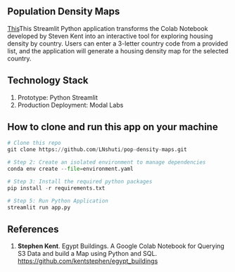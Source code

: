 ## Population Density Maps 
[This](https://pop-density-maps.streamlit.app/)This Streamlit Python application transforms the Colab Notebook developed by Steven Kent into an interactive tool for exploring housing density by country. Users can enter a 3-letter country code from a provided list, and the application will generate a housing density map for the selected country.

## Technology Stack 
1. Prototype: Python Streamlit 
2. Production Deployment: Modal Labs 

## How to clone and run this app on your machine

```python
# Clone this repo
git clone https://github.com/LNshuti/pop-density-maps.git
```

```python
# Step 2: Create an isolated environment to manage dependencies
conda env create --file=environment.yaml
```

```python
# Step 3: Install the required python packages
pip install -r requirements.txt 
```

```python 
# Step 5: Run Python Application
streamlit run app.py
```

## References 
1. **Stephen Kent**. Egypt Buildings. A Google Colab Notebook for Querying S3 Data and build a Map using Python and SQL. https://github.com/kentstephen/egypt_buildings